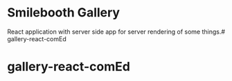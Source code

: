 # Smilebooth Gallery
React application with server side app for server rendering of some things.# gallery-react-comEd
# gallery-react-comEd
